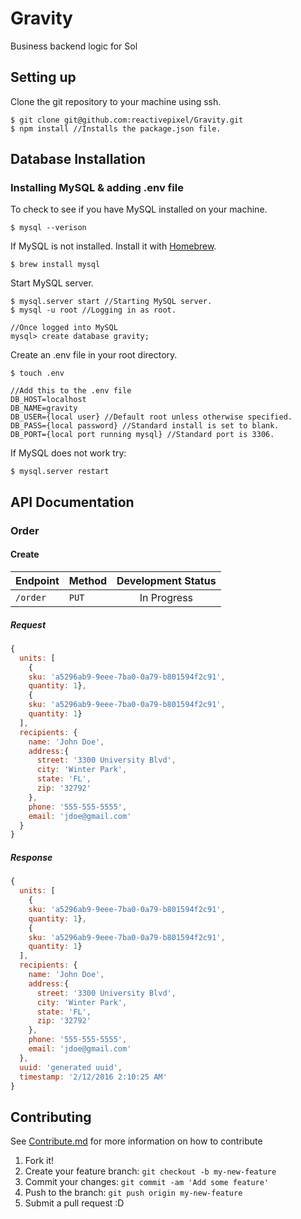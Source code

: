 # Gravity

Business backend logic for Sol

## Setting up

Clone the git repository to your machine using ssh.
```
$ git clone git@github.com:reactivepixel/Gravity.git
$ npm install //Installs the package.json file.
```

## Database Installation

### Installing MySQL & adding .env file

To check to see if you have MySQL installed on your machine.
```
$ mysql --verison
```

If MySQL is not installed. Install it with [Homebrew](http://brew.sh/).
```
$ brew install mysql
```

Start MySQL server.
```
$ mysql.server start //Starting MySQL server.
$ mysql -u root //Logging in as root.

//Once logged into MySQL
mysql> create database gravity;
```

Create an .env file in your root directory.
```
$ touch .env

//Add this to the .env file
DB_HOST=localhost
DB_NAME=gravity
DB_USER={local user} //Default root unless otherwise specified.
DB_PASS={local password} //Standard install is set to blank.
DB_PORT={local port running mysql} //Standard port is 3306.
```

If MySQL does not work try:
```
$ mysql.server restart
```

## API Documentation

### Order
#### Create

| Endpoint | Method | Development Status |
|---|---|:---:|
| `/order` | `PUT` | In Progress |

##### Request

 ```javascript
 {
   units: [
     {
     sku: 'a5296ab9-9eee-7ba0-0a79-b801594f2c91',
     quantity: 1},
     {
     sku: 'a5296ab9-9eee-7ba0-0a79-b801594f2c91',
     quantity: 1}
   ],
   recipients: {
     name: 'John Doe',
     address:{
       street: '3300 University Blvd',
       city: 'Winter Park',
       state: 'FL',
       zip: '32792'
     },
     phone: '555-555-5555',
     email: 'jdoe@gmail.com'
   }
 }
 ```

##### Response

 ```javascript
 {
   units: [
     {
     sku: 'a5296ab9-9eee-7ba0-0a79-b801594f2c91',
     quantity: 1},
     {
     sku: 'a5296ab9-9eee-7ba0-0a79-b801594f2c91',
     quantity: 1}
   ],
   recipients: {
     name: 'John Doe',
     address:{
       street: '3300 University Blvd',
       city: 'Winter Park',
       state: 'FL',
       zip: '32792'
     },
     phone: '555-555-5555',
     email: 'jdoe@gmail.com'
   },
   uuid: 'generated uuid',
   timestamp: '2/12/2016 2:10:25 AM'
 }
 ```

## Contributing

See [Contribute.md](https://github.com/reactivepixel/Gravity/blob/order_bot/CONTRIBUTE.md)
 for more information on how to contribute

1. Fork it!
2. Create your feature branch: `git checkout -b my-new-feature`
3. Commit your changes: `git commit -am 'Add some feature'`
4. Push to the branch: `git push origin my-new-feature`
5. Submit a pull request :D
